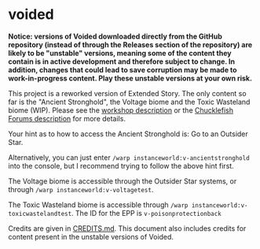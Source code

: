 # voided
**Notice: versions of Voided downloaded directly from the GitHub repository (instead of through the Releases section of the repository) are likely to be "unstable" versions, meaning some of the content they contain is in active development and therefore subject to change. In addition, changes that could lead to save corruption may be made to work-in-progress content. Play these unstable versions at your own risk.**

This project is a reworked version of Extended Story. The only content so far is the "Ancient Stronghold", the Voltage biome and the Toxic Wasteland biome (WIP). Please see the [workshop description](https://steamcommunity.com/workshop/filedetails/?id=2822921122) or the [Chucklefish Forums description](https://community.playstarbound.com/resources/voided-expansion-mod-wip.6197/) for more details.

Your hint as to how to access the Ancient Stronghold is: Go to an Outsider Star.

Alternatively, you can just enter `/warp instanceworld:v-ancientstronghold` into the console, but I recommend trying to follow the above hint first.

The Voltage biome is accessible through the Outsider Star systems, or through `/warp instanceworld:v-voltagetest`.

The Toxic Wasteland biome is accessible through `/warp instanceworld:v-toxicwastelandtest`. The ID for the EPP is `v-poisonprotectionback`

Credits are given in [CREDITS.md](CREDITS.md). This document also includes credits for content present in the unstable versions of Voided.

